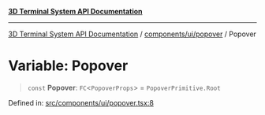 [**3D Terminal System API Documentation**](../../../../README.md)

***

[3D Terminal System API Documentation](../../../../README.md) / [components/ui/popover](../README.md) / Popover

# Variable: Popover

> `const` **Popover**: `FC`\<`PopoverProps`\> = `PopoverPrimitive.Root`

Defined in: [src/components/ui/popover.tsx:8](https://github.com/Dicommunitas/ThreeJS_Terminal_3D/blob/f5c93cd9cb50877abddbfdd17b8806f71c23b36b/src/components/ui/popover.tsx#L8)
